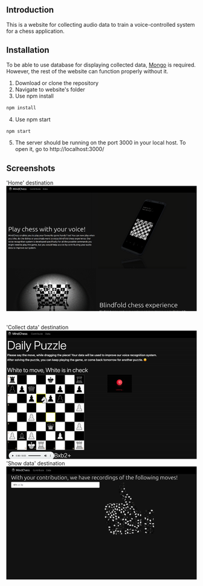 ## Introduction
This is a website for collecting audio data to train a voice-controlled system for a chess application.

## Installation
To be able to use database for displaying collected data, [Mongo](https://www.mongodb.com) is required. However, the rest of the website can function properly without it.
  1. Download or clone the repository
  2. Navigate to website's folder
  3. Use npm install
  ```bash
  npm install
  ```
  4. Use npm start
  ```bash
  npm start
  ```
  5. The server should be running on the port 3000 in your local host. To open it, go to http://localhost:3000/
    
## Screenshots

'Home' destination 
<br>
<img src="screenshot1.png" width="600" alt="Home">


<br> 
'Collect data' destination 
<br>
<img src="screenshot2.png" width="600" alt="Collect data">

<br>
'Show data' destination 
<br>
<img src="screenshot3.png" width="600" alt="Show data">
